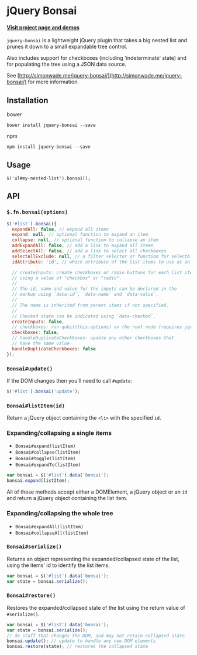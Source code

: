 # jQuery Bonsai

#### [Visit project page and demos](http://simonwade.me/jquery-bonsai)

`jquery-bonsai` is a lightweight jQuery plugin that takes a big nested list and prunes it down to a small expandable 
tree control.

Also includes support for checkboxes (including 'indeterminate' state) and for populating the tree using a JSON data source.

See [http://simonwade.me/jquery-bonsai/](http://simonwade.me/jquery-bonsai/) for more information.

## Installation
bower
```
bower install jquery-bonsai --save
```

npm
```
npm install jquery-bonsai --save
```

## Usage

```
$('ul#my-nested-list').bonsai();
```

## API

### `$.fn.bonsai(options)`

```js
$('#list').bonsai({
  expandAll: false, // expand all items
  expand: null, // optional function to expand an item
  collapse: null, // optional function to collapse an item
  addExpandAll: false, // add a link to expand all items
  addSelectAll: false, // add a link to select all checkboxes
  selectAllExclude: null, // a filter selector or function for selectAll
  idAttribute: 'id', // which attribute of the list items to use as an id

  // createInputs: create checkboxes or radio buttons for each list item
  // using a value of "checkbox" or "radio".
  //
  // The id, name and value for the inputs can be declared in the
  // markup using `data-id`, `data-name` and `data-value`.
  //
  // The name is inherited from parent items if not specified.
  //
  // Checked state can be indicated using `data-checked`.
  createInputs: false,
  // checkboxes: run qubit(this.options) on the root node (requires jquery.qubit)
  checkboxes: false,
  // handleDuplicateCheckboxes: update any other checkboxes that
  // have the same value
  handleDuplicateCheckboxes: false
});
```

### `Bonsai#update()`

If the DOM changes then you'll need to call `#update`:

```js
$('#list').bonsai('update');
```

### `Bonsai#listItem(id)`

Return a jQuery object containing the `<li>` with the specified `id`.

### Expanding/collapsing a single items

- `Bonsai#expand(listItem)`
- `Bonsai#collapse(listItem)`
- `Bonsai#toggle(listItem)`
- `Bonsai#expandTo(listItem)`

```js
var bonsai = $('#list').data('bonsai');
bonsai.expand(listItem);
```

All of these methods accept either a DOMElement, a jQuery object or an `id` and return a 
jQuery object containing the list item.

### Expanding/collapsing the whole tree

- `Bonsai#expandAll(listItem)`
- `Bonsai#collapseAll(listItem)`

### `Bonsai#serialize()`

Returns an object representing the expanded/collapsed state of the list, using the items' id
to identify the list items.

```js
var bonsai = $('#list').data('bonsai');
var state = bonsai.serialize();
```

### `Bonsai#restore()`

Restores the expanded/collapsed state of the list using the return value of `#serialize()`.

```js
var bonsai = $('#list').data('bonsai');
var state = bonsai.serialize();
// do stuff that changes the DOM, and may not retain collapsed state
bonsai.update(); // update to handle any new DOM elements
bonsai.restore(state); // restores the collapsed state
```
